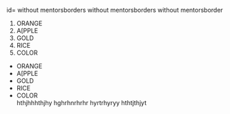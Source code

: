 <!DOCTYPE html>
<html lang="en">
<head>
    <meta charset="UTF-8">
    <meta http-equiv="X-UA-Compatible" content="IE=edge">
    <meta name="viewport" content="width=device-width, initial-scale=1.0">
    <title>project1s</title>
</head>
<body> 
    <p> id=
         without mentorsborders
         without mentorsborders         without mentorsborder
    </p>
    <p>
    <ol>
        <li>ORANGE</li>
        <li>A[PPLE</li>
        <li>GOLD</li>
        <li>RICE</li>
        <li>COLOR</li>
    </ol>
</p>
<p>
    <ul>
        <li>ORANGE</li>
        <li>A[PPLE</li>
        <li>GOLD</li>
        <li>RICE</li>
        <li>COLOR</li>
        hthjhhhthjhy
        hghrhnrhrhr
        hyrtrhyryy
        hthtjthjyt
    </ul>
</p>
</body>
</html>
